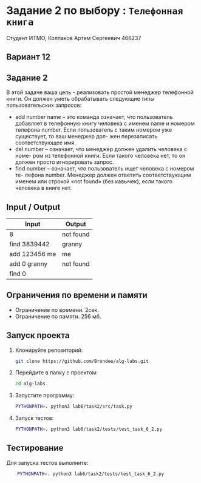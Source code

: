 # Задание 2 по выбору : `Телефонная книга`

Студент ИТМО, Колпаков Артем Сергеевич 466237

## Вариант 12

## Задание 2

В этой задаче ваша цель - реализовать простой менеджер телефонной книги.
Он должен уметь обрабатывать следующие типы пользовательских запросов:

- add number name – это команда означает, что пользователь добавляет в
  телефонную книгу человека с именем name и номером телефона number.
  Если пользователь с таким номером уже существует, то ваш менеджер дол-
  жен перезаписать соответствующее имя.
- del number – означает, что менеджер должен удалить человека с номе-
  ром из телефонной книги. Если такого человека нет, то он должен просто
  игнорировать запрос.
- find number – означает, что пользователь ищет человека с номером те-
  лефона number. Менеджер должен ответить соответствующим именем или
  строкой «not found» (без кавычек), если такого человека в книге нет.

## Input / Output

| Input         | Output    |
| ------------- | --------- |
| 8             | not found |
| find 3839442  | granny    |
| add 123456 me | me        |
| add 0 granny  | not found |
| find 0        |

## Ограничения по времени и памяти

- Ограничение по времени. 2сек.
- Ограничение по памяти. 256 мб.

## Запуск проекта

1. Клонируйте репозиторий:
   ```bash
   git clone https://github.com/Brondee/alg-labs.git
   ```
2. Перейдите в папку с проектом:
   ```bash
   cd alg-labs
   ```
3. Запустите программу:

   ```bash
   PYTHONPATH=. python3 lab6/task2/src/task.py
   ```

4. Запуск тестов:

   ```bash
   PYTHONPATH=. python3 lab6/task2/tests/test_task_6_2.py

   ```

## Тестирование

Для запуска тестов выполните:

```bash
    PYTHONPATH=. python3 lab6/task2/tests/test_task_6_2.py
```
